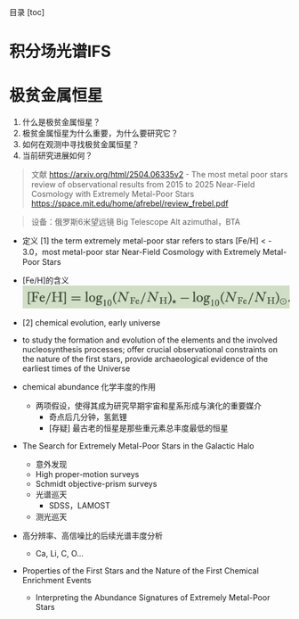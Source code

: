 目录
[toc]

<div style="page-break-after: always;"></div> 

# 积分场光谱IFS

# 极贫金属恒星

1. 什么是极贫金属恒星？
2. 极贫金属恒星为什么重要，为什么要研究它？
3. 如何在观测中寻找极贫金属恒星？
4. 当前研究进展如何？

> 文献
https://arxiv.org/html/2504.06335v2 - The most metal poor stars review of observational results from 2015 to 2025
Near-Field Cosmology with Extremely Metal-Poor Stars
> https://space.mit.edu/home/afrebel/review_frebel.pdf

  > 设备：俄罗斯6米望远镜 Big Telescope Alt azimuthal，BTA

- 定义 [1] the term extremely metal-poor star refers to stars [Fe/H] < - 3.0，most metal-poor star  Near-Field Cosmology with Extremely Metal-Poor Stars
- [Fe/H]的含义
![alt text](image-2.png)
- [2] chemical evolution, early universe
- to study the formation and evolution of the elements and the involved nucleosynthesis processes; offer crucial observational constraints on the nature of the first stars, provide archaeological evidence of the earliest times of the Universe


- chemical abundance 化学丰度的作用
  - 两项假设，使得其成为研究早期宇宙和星系形成与演化的重要媒介
    - 奇点后几分钟，氢氦锂
    - [存疑] 最古老的恒星是那些重元素总丰度最低的恒星
- The Search for Extremely Metal-Poor Stars in the Galactic Halo
  - 意外发现
  - High proper-motion surveys
  - Schmidt objective-prism surveys
  - 光谱巡天
    - SDSS，LAMOST
  - 测光巡天
- 高分辨率、高信噪比的后续光谱丰度分析 
  - Ca, Li, C, O...

- Properties of the First Stars and the Nature of the First Chemical Enrichment Events
  - Interpreting the Abundance Signatures of Extremely Metal-Poor Stars


